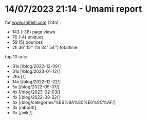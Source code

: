 # 14/07/2023 21:14 - Umami report
for www.shifeiti.com [24h] :

 - 143 (-36) page views
 - 70 (-4) uniques
 - 59 (5) bounces
 - 2h 36' 15'' (1h 34' 54'') totaltime


top 10 urls:
 - 31x [/blog/2022-12-09/]
 - 31x [/blog/2023-01-12/]
 - 26x [/]
 - 14x [/blog/2022-12-22/]
 - 5x [/blog/2022-05-07/]
 - 4x [/blog/2023-02-03/]
 - 4x [/blog/2022-08-22/]
 - 4x [/blog/categories/%E6%8A%80%E6%9C%AF/]
 - 3x [/about/]
 - 3x [/wiki/]


